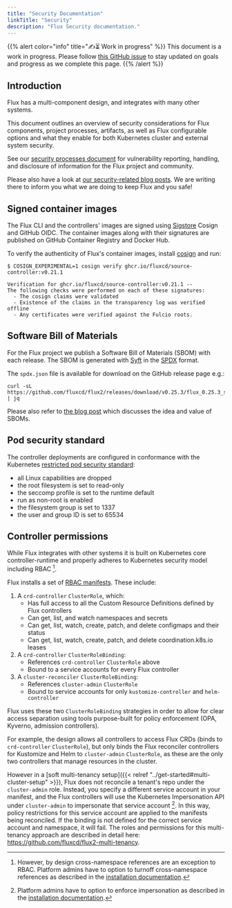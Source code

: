 ```yaml
---
title: "Security Documentation"
linkTitle: "Security"
description: "Flux Security documentation."
---
```


<!-- For doc writers: Step-by-step security instructions should live on the appropriate documentation pages.
To fulfil our promise to end users, we should briefly outline the context here,
and link to the more detailed instruction pages from each relevant part of this outline. -->

{{% alert color="info" title="✍️⏳ Work in progress" %}}
This document is a work in progress.
Please follow [this GitHub issue](https://github.com/fluxcd/website/issues/598) to stay updated on goals and progress as we complete this page.
{{% /alert %}}

## Introduction

Flux has a multi-component design, and integrates with many other systems.

This document outlines an overview of security considerations for Flux components,
project processes, artifacts, as well as Flux configurable options and
what they enable for both Kubernetes cluster and external system security.

See our [security processes document](/security) for vulnerability reporting, handling,
and disclosure of information for the Flux project and community.

Please also have a look at [our security-related blog posts](/tags/security/). We are writing there to inform you what we are doing to keep Flux and you safe!

## Signed container images

The Flux CLI and the controllers' images are signed using [Sigstore](https://www.sigstore.dev/) Cosign and GitHub OIDC.
The container images along with their signatures are published on GitHub Container Registry and Docker Hub.

To verify the authenticity of Flux's container images,
install [cosign](https://docs.sigstore.dev/cosign/installation/) and run:

```console
$ COSIGN_EXPERIMENTAL=1 cosign verify ghcr.io/fluxcd/source-controller:v0.21.1

Verification for ghcr.io/fluxcd/source-controller:v0.21.1 --
The following checks were performed on each of these signatures:
  - The cosign claims were validated
  - Existence of the claims in the transparency log was verified offline
  - Any certificates were verified against the Fulcio roots.
```

## Software Bill of Materials

For the Flux project we publish a Software Bill of Materials (SBOM) with each release.
The SBOM is generated with [Syft](https://github.com/anchore/syft) in the [SPDX](https://spdx.dev/) format.

The `spdx.json` file is available for download on the GitHub release page e.g.:

```shell
curl -sL https://github.com/fluxcd/flux2/releases/download/v0.25.3/flux_0.25.3_sbom.spdx.json | jq
```

Please also refer to [the blog post](/blog/2022/02/security-the-value-of-sboms/) which discusses the idea and value of SBOMs.

## Pod security standard

The controller deployments are configured in conformance with the
Kubernetes [restricted pod security standard](https://kubernetes.io/docs/concepts/security/pod-security-standards/#restricted):

- all Linux capabilities are dropped
- the root filesystem is set to read-only
- the seccomp profile is set to the runtime default
- run as non-root is enabled
- the filesystem group is set to 1337
- the user and group ID is set to 65534

## Controller permissions

While Flux integrates with other systems it is built on Kubernetes core controller-runtime and properly adheres to Kubernetes security model including RBAC [^1].

Flux installs a set of [RBAC manifests](https://github.com/fluxcd/flux2/tree/main/manifests/rbac).
These include:

1. A `crd-controller` `ClusterRole`, which:
    - Has full access to all the Custom Resource Definitions defined by Flux controllers
    - Can get, list, and watch namespaces and secrets
    - Can get, list, watch, create, patch, and delete configmaps and their status
    - Can get, list, watch, create, patch, and delete coordination.k8s.io leases
2. A `crd-controller` `ClusterRoleBinding`:
    - References `crd-controller` `ClusterRole` above
    - Bound to a service accounts for every Flux controller
3. A `cluster-reconciler` `ClusterRoleBinding`:
    - References `cluster-admin` `ClusterRole`
    - Bound to service accounts for only `kustomize-controller` and `helm-controller`

Flux uses these two `ClusterRoleBinding` strategies in order to allow for clear access separation using tools
purpose-built for policy enforcement (OPA, Kyverno, admission controllers).

For example, the design allows all controllers to access Flux CRDs (binds to `crd-controller` `ClusterRole`),
but only binds the Flux reconciler controllers for Kustomize and Helm to `cluster-admin` `ClusterRole`,
as these are the only two controllers that manage resources in the cluster.

However in a [soft multi-tenancy setup]({{< relref "../get-started#multi-cluster-setup" >}}),
Flux does not reconcile a tenant's repo under the `cluster-admin` role.
Instead, you specify a different service account in your manifest, and the Flux controllers will use
the Kubernetes Impersonation API under `cluster-admin` to impersonate that service account [^2].
In this way, policy restrictions for this service account are applied to the manifests being reconciled.
If the binding is not defined for the correct service account and namespace, it will fail.
The roles and permissions for this multi-tenancy approach
are described in detail here: <https://github.com/fluxcd/flux2-multi-tenancy>.

[^1]: However, by design cross-namespace references are an exception to RBAC.
Platform admins have to option to turnoff cross-namespace references as described in the
[installation documentation](../installation/_index.md#multi-tenancy-lockdown).
[^2]: Platform admins have to option to enforce impersonation as described in the
[installation documentation](../installation/_index.md#multi-tenancy-lockdown).
